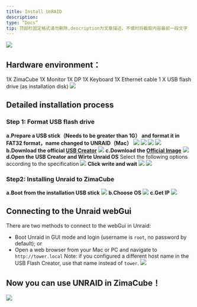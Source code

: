```yaml
---
title: Install UnRAID
description:
type: “Docs”
tip: 顶部栏固定格式请勿删除,description为文章描述，不填时将截取内容最前一段文字
---
```

![](https://manage.icewhale.io/api/static/docs/1727249736896_image.png)
## Hardware environment：
1X ZimaCube
1X Monitor
1X DP
1X Keyboard
1X Ethernet cable
1 X USB flash drive (as installation disk)
![](https://manage.icewhale.io/api/static/docs/1727249911617_image.png)
## Detailed installation process
### Step 1: Format USB flash drive
**a.Prepare a USB stick（Needs to be greater than 1G） and format it in FAT32 format，name changed to UNRAID（Mac）**
![](https://manage.icewhale.io/api/static/docs/1727249967953_image.png)
![](https://manage.icewhale.io/api/static/docs/1727249974644_image.png)
![](https://manage.icewhale.io/api/static/docs/1727249981977_image.png)
![](https://manage.icewhale.io/api/static/docs/1727249988198_image.png)
**b.Download the official [USB Creator](https://unraid.net/download)**
![](https://manage.icewhale.io/api/static/docs/1727250152598_image.png)
**c.Download the [Official Image](https://unraid.net/download)**
![](https://manage.icewhale.io/api/static/docs/1727250193523_image.png)
**d.Open the USB Creator and Wirte Unraid OS**
Select the following options according to the specification
![](https://manage.icewhale.io/api/static/docs/1727250248143_image.png)
**Click write and wait**
![](https://manage.icewhale.io/api/static/docs/1727250272215_image.png)
![](https://manage.icewhale.io/api/static/docs/1727250278309_image.png)
### Step2: Installing Unraid to ZimaCube
**a.Boot from the installation USB stick**
![](https://manage.icewhale.io/api/static/docs/1727250302063_image.png)
**b.Choose OS**
![](https://manage.icewhale.io/api/static/docs/1727250317388_image.png)
**c.Get IP**
![](https://manage.icewhale.io/api/static/docs/1727250333338_image.png)
## Connecting to the Unraid webGui
There are two methods to connect to the webGui in Unraid:
  - Boot Unraid in GUI mode and login (username is `root`, no password by default); or
  - Open a web browser from your Mac or PC and navigate to `http://tower.local` Note: if you configured a different host name in the USB Flash Creator, use that name instead of `tower`.
![](https://manage.icewhale.io/api/static/docs/1727250410689_image.png)
## Now you can use UNRAID in ZimaCube！
![](https://manage.icewhale.io/api/static/docs/1727250432285_image.png)
